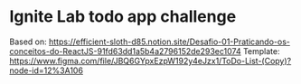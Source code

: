 # Ignite Lab todo app challenge

Based on: https://efficient-sloth-d85.notion.site/Desafio-01-Praticando-os-conceitos-do-ReactJS-91fd63dd1a5b4a2796152de293ec1074
Template: https://www.figma.com/file/JBQ6GYpxEzpW192y4eJzx1/ToDo-List-(Copy)?node-id=12%3A106
